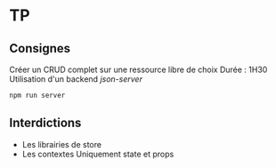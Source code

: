 # TP

## Consignes

Créer un CRUD complet sur une ressource libre de choix
Durée : 1H30
Utilisation d'un backend _json-server_

```sh
npm run server
```

## Interdictions

- Les librairies de store
- Les contextes
  Uniquement state et props
